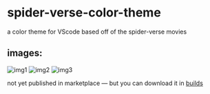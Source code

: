 # spider-verse-color-theme

a color theme for VScode based off of the spider-verse movies

## images:

![img1](https://i.imgur.com/ZpaULdx.png)
![img2](https://i.imgur.com/5JGJEmG.png)
![img3](https://i.imgur.com/iWxr4yC.png)

not yet published in marketplace — but you can download it in [builds](builds)
